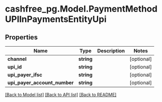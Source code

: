 # cashfree_pg.Model.PaymentMethodUPIInPaymentsEntityUpi

## Properties

Name | Type | Description | Notes
------------ | ------------- | ------------- | -------------
**channel** | **string** |  | [optional] 
**upi_id** | **string** |  | [optional] 
**upi_payer_ifsc** | **string** |  | [optional] 
**upi_payer_account_number** | **string** |  | [optional] 

[[Back to Model list]](../README.md#documentation-for-models) [[Back to API list]](../README.md#documentation-for-api-endpoints) [[Back to README]](../README.md)

